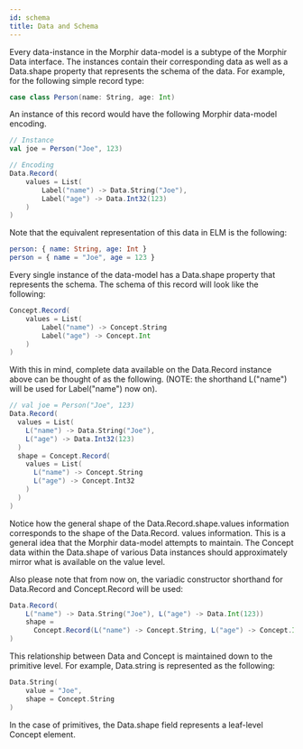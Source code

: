 ```yaml
---
id: schema
title: Data and Schema
---
```


Every data-instance in the Morphir data-model is a subtype of the Morphir Data interface. The instances contain their 
corresponding data as well as a Data.shape property that represents the schema of the data. For example, for the
following simple record type:
```scala
case class Person(name: String, age: Int)
```

An instance of this record would have the following Morphir data-model encoding.
```scala
// Instance
val joe = Person("Joe", 123)

// Encoding
Data.Record(
    values = List(
        Label("name") -> Data.String("Joe"),
        Label("age") -> Data.Int32(123)
    )
)
```

Note that the equivalent representation of this data in ELM is the following:
```elm
person: { name: String, age: Int }
person = { name = "Joe", age = 123 }
```

Every single instance of the data-model has a Data.shape property that represents the schema. The schema of this 
record will look like the following:

```scala
Concept.Record(
    values = List(
        Label("name") -> Concept.String
        Label("age") -> Concept.Int
    )
)
```

With this in mind, complete data available on the Data.Record instance above can be thought of as the following. 
(NOTE: the shorthand L("name") will be used for Label("name") now on).
```scala
// val joe = Person("Joe", 123)
Data.Record(
  values = List(
    L("name") -> Data.String("Joe"),
    L("age") -> Data.Int32(123)
  )
  shape = Concept.Record(
    values = List(
      L("name") -> Concept.String
      L("age") -> Concept.Int32
    )
  )
)
```

Notice how the general shape of the Data.Record.shape.values information corresponds to the shape of the Data.Record.
values information. This is a general idea that the Morphir data-model attempts to maintain. The Concept data within
the Data.shape of various Data instances should approximately mirror what is available on the value level.

Also please note that from now on, the variadic constructor shorthand for Data.Record and Concept.Record will be used:
```scala
Data.Record(
    L("name") -> Data.String("Joe"), L("age") -> Data.Int(123))
    shape =
      Concept.Record(L("name") -> Concept.String, L("age") -> Concept.Int)
)
```

This relationship between Data and Concept is maintained down to the primitive level. For example, Data.string is 
represented as the following:
```scala
Data.String(
    value = "Joe",
    shape = Concept.String
)
```

In the case of primitives, the Data.shape field represents a leaf-level Concept element.
